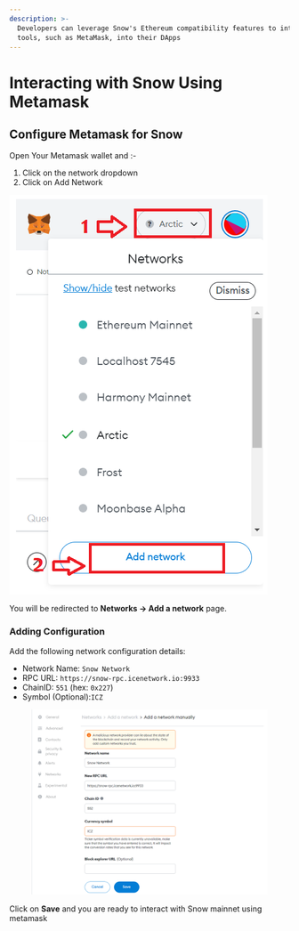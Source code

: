 ```yaml
---
description: >-
  Developers can leverage Snow's Ethereum compatibility features to integrate
  tools, such as MetaMask, into their DApps
---
```


# Interacting with Snow Using Metamask

## Configure Metamask for Snow

Open Your Metamask wallet and :-

1. Click on the network dropdown
2. Click on Add Network

![](../../.gitbook/assets/snow1.png)

You will be redirected to **Networks -> Add a network** page.

### Adding Configuration



Add the following network configuration details:

* Network Name: `Snow Network`
* RPC URL: `https://snow-rpc.icenetwork.io:9933`
* ChainID: `551` (hex: `0x227`)
* Symbol (Optional):`ICZ`

<figure><img src="../../.gitbook/assets/image (1).png" alt=""><figcaption></figcaption></figure>

Click on **Save** and you are ready to interact with Snow mainnet using metamask
